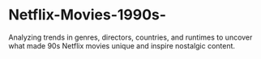 # Netflix-Movies-1990s-
Analyzing trends in genres, directors, countries, and runtimes to uncover what made 90s Netflix movies unique and inspire nostalgic content.

